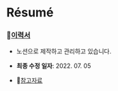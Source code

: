 # Résumé

### 🔗[이력서](https://resume-taemo.notion.site)

- 노션으로 제작하고 관리하고 있습니다.

- **최종 수정 일자**: 2022. 07. 05

- 🔗[참고자료](https://wonny.space/writing/work/engineer-resume)
